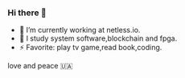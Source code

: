 ### Hi there 👋

- 🔭 I’m currently working at netless.io.
- 🤔 I study system software,blockchain and fpga.
- ⚡ Favorite: play tv game,read book,coding.

love and peace 🇺🇦

